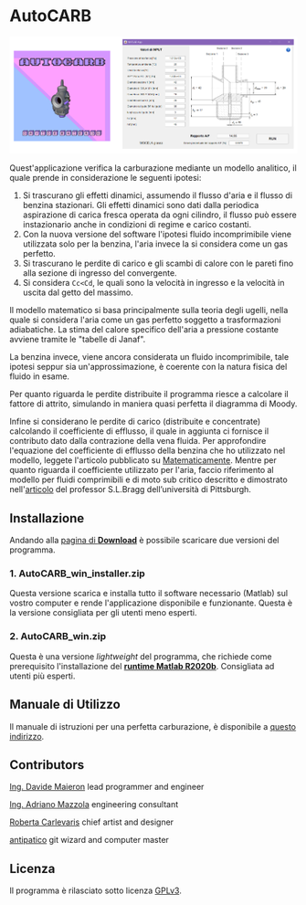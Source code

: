# AutoCARB

![anteprima](anteprima.png)

Quest'applicazione verifica la carburazione mediante un modello analitico, il quale prende in considerazione le seguenti ipotesi:
1. Si trascurano gli effetti dinamici, assumendo il flusso d'aria e il flusso di benzina stazionari.
    Gli effetti dinamici sono dati dalla periodica aspirazione di carica fresca operata da ogni
    cilindro, il flusso può essere instazionario anche in condizioni di regime e carico costanti.
2. Con la nuova versione del software l'ipotesi fluido incomprimibile viene utilizzata solo per la benzina, l'aria invece la si considera come un gas perfetto.
3. Si trascurano le perdite di carico e gli scambi di calore con le pareti fino alla sezione di ingresso del convergente.
4. Si considera `Cc<Cd`, le quali sono la velocità in ingresso e la velocità in uscita dal getto del massimo.

Il modello matematico si basa principalmente sulla teoria degli ugelli, nella quale si considera l'aria come un gas perfetto soggetto a trasformazioni adiabatiche.
La stima del calore specifico dell'aria a pressione costante avviene tramite le "tabelle di Janaf".

La benzina invece, viene ancora considerata un fluido incomprimibile, tale ipotesi seppur sia un'approssimazione, è coerente con la natura fisica del fluido in esame.   
 
Per quanto riguarda le perdite distribuite il programma riesce a calcolare il fattore di attrito, simulando in maniera quasi perfetta il diagramma di Moody.

Infine si considerano le perdite di carico (distribuite e concentrate) calcolando il coefficiente di efflusso, il quale in aggiunta ci fornisce il contributo dato dalla contrazione della vena fluida. 
Per approfondire l'equazione del coefficiente di efflusso della benzina che ho utilizzato nel modello, leggete l'articolo pubblicato su [Matematicamente](https://www.matematicamente.it/forum/viewtopic.php?f=38&t=211382).
Mentre per quanto riguarda il coefficiente utilizzato per l'aria, faccio riferimento al modello per fluidi comprimibili e di moto sub critico descritto e dimostrato nell'[articolo](https://journals.sagepub.com/doi/10.1243/JMES_JOUR_1960_002_007_02) del professor S.L.Bragg dell’università di Pittsburgh.

## Installazione

Andando alla [pagina di **Download**](https://github.com/dogengineer/AutoCARB/releases/) è possibile scaricare due versioni del programma.

### 1. **AutoCARB_win_installer.zip**
Questa versione scarica e installa tutto il software necessario (Matlab) sul vostro computer e rende l'applicazione disponibile e funzionante. Questa è la versione consigliata per gli utenti meno esperti.

### 2. **AutoCARB_win.zip**
Questa è una versione _lightweight_ del programma, che richiede come prerequisito l'installazione del [**runtime Matlab R2020b**](https://it.mathworks.com/products/compiler/matlab-runtime.html). Consigliata ad utenti più esperti.


## Manuale di Utilizzo

Il manuale di istruzioni per una perfetta carburazione, è disponibile a [questo indirizzo](https://github.com/dogengineer/AutoCARB/blob/main/Manuale_di_AutoCARB_2_0.pdf).


## Contributors

[Ing. Davide Maieron](https://www.linkedin.com/in/davide-maieron-3757851bb/) lead programmer and engineer

[Ing. Adriano Mazzola](https://www.linkedin.com/in/adriano-mazzola/) engineering consultant 

[Roberta Carlevaris](https://www.instagram.com/robzilla.tattoo/) chief artist and designer

[antipatico](https://github.com/antipatico) git wizard and computer master

## Licenza

Il programma è rilasciato sotto licenza [GPLv3](LICENSE).
